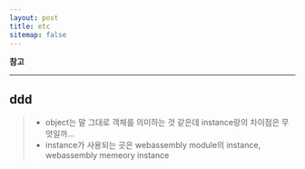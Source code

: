 ```yaml
---
layout: post
title: etc
sitemap: false
---
```


**참고**  
* * *  

## ddd
> * object는 말 그대로 객체를 의미하는 것 같은데 instance랑의 차이점은 무엇일까...
> * instance가 사용되는 곳은 webassembly module의 instance, webassembly memeory instance